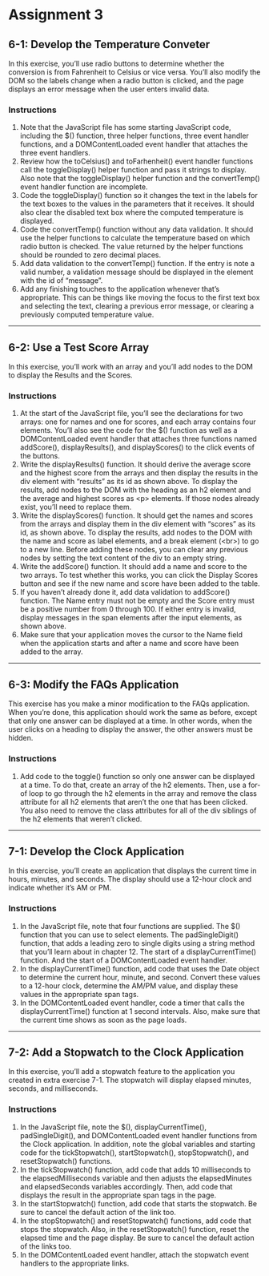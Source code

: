 # Assignment 3
## 6-1: Develop the Temperature Conveter
In this exercise, you’ll use radio buttons to determine whether the conversion is from Fahrenheit to Celsius or vice versa. You’ll also modify the DOM so the labels change when a radio button is clicked, and the page displays an error message when the user enters invalid data.
### Instructions
1. Note that the JavaScript file has some starting JavaScript code, including the $() function, three helper functions, three event handler functions, and a DOMContentLoaded event handler that attaches the three event handlers.
2. Review how the toCelsius() and toFarhenheit() event handler functions call the toggleDisplay() helper function and pass it strings to display. Also note that the toggleDisplay() helper function and the convertTemp() event handler function are incomplete.
3. Code the toggleDisplay() function so it changes the text in the labels for the text boxes to the values in the parameters that it receives. It should also clear the disabled text box where the computed temperature is displayed.
4. Code the convertTemp() function without any data validation. It should use the helper functions to calculate the temperature based on which radio button is checked. The value returned by the helper functions should be rounded to zero decimal places.
5. Add data validation to the convertTemp() function. If the entry is note a valid number, a validation message should be displayed in the element with the id of “message”.
6. Add any finishing touches to the application whenever that’s appropriate. This can be things like moving the focus to the first text box and selecting the text, clearing a previous error message, or clearing a previously computed temperature value.
---
## 6-2: Use a Test Score Array
In this exercise, you’ll work with an array and you’ll add nodes to the DOM to display the Results and the Scores.
### Instructions
1. At the start of the JavaScript file, you’ll see the declarations for two arrays: one for names and one for scores, and each array contains four elements. You’ll also see the code for the $() function as well as a DOMContentLoaded event handler that attaches three functions named addScore(), displayResults(), and displayScores() to the click events of the buttons.
2. Write the displayResults() function. It should derive the average score and the highest score from the arrays and then display the results in the div element with “results” as its id as shown above. To display the results, add nodes to the DOM
with the heading as an h2 element and the average and highest scores as \<p> elements. If those nodes already exist, you’ll need to replace them. 
3. Write the displayScores() function. It should get the names and scores from the arrays and display them in the div element with “scores” as its id, as shown above. To display the results, add nodes to the DOM with the name and score as label elements, and a break element (\<br>) to go to a new line. Before adding these nodes, you can clear any previous nodes by setting the text content of the div to an empty string.
4. Write the addScore() function. It should add a name and score to the two arrays. To test whether this works, you can click the Display Scores button and see if the new name and score have been added to the table.
5. If you haven’t already done it, add data validation to addScore() function. The Name entry must not be empty and the Score entry must be a positive number from 0 through 100. If either entry is invalid, display messages in the span elements after the input elements, as shown above.
6. Make sure that your application moves the cursor to the Name field when the application starts and after a name and score have been added to the array.
---
## 6-3: Modify the FAQs Application
This exercise has you make a minor modification to the FAQs application. When you’re done, this application should work the same as before, except that only one answer can be displayed at a time. In other words, when the user clicks on a heading to display the answer, the other answers must be hidden.
### Instructions
1. Add code to the toggle() function so only one answer can be displayed at a time. To do that, create an array of the h2 elements. Then, use a for-of loop to go through the h2 elements in the array and remove the class attribute for all h2 elements that aren’t the one that has been clicked. You also need to remove the class attributes for all of the div siblings of the h2 elements that weren’t clicked.
---
## 7-1: Develop the Clock Application
In this exercise, you’ll create an application that displays the current time in hours, minutes, and seconds. The display should use a 12-hour clock and indicate whether it’s AM or PM.
### Instructions
1. In the JavaScript file, note that four functions are supplied. The $() function that you can use to select elements. The padSingleDigit() function, that adds a leading zero to single digits using a string method that you’ll learn about in chapter 12. The start of a displayCurrentTime() function. And the start of a DOMContentLoaded event handler.
2. In the displayCurrentTime() function, add code that uses the Date object to determine the current hour, minute, and second. Convert these values to a 12-hour clock, determine the AM/PM value, and display these values in the appropriate span tags.
3. In the DOMContentLoaded event handler, code a timer that calls the displayCurrentTime() function at 1 second intervals. Also, make sure that the current time shows as soon as the page loads.
---
## 7-2: Add a Stopwatch to the Clock Application
In this exercise, you’ll add a stopwatch feature to the application you created in extra exercise 7-1. The stopwatch will display elapsed minutes, seconds, and milliseconds.
### Instructions
1. In the JavaScript file, note the $(), displayCurrentTime(), padSingleDigit(), and DOMContentLoaded event handler functions from the Clock application. In addition, note the global variables and starting code for the tickStopwatch(), startStopwatch(), stopStopwatch(), and resetStopwatch() functions.
2. In the tickStopwatch() function, add code that adds 10 milliseconds to the elapsedMilliseconds variable and then adjusts the elapsedMinutes and elapsedSeconds variables accordingly. Then, add code that displays the result in the appropriate span tags in the page.
3. In the startStopwatch() function, add code that starts the stopwatch. Be sure to cancel the default action of the link too.
4. In the stopStopwatch() and resetStopwatch() functions, add code that stops the stopwatch. Also, in the resetStopwatch() function, reset the elapsed time and the page display. Be sure to cancel the default action of the links too.
5. In the DOMContentLoaded event handler, attach the stopwatch event handlers to the appropriate links.